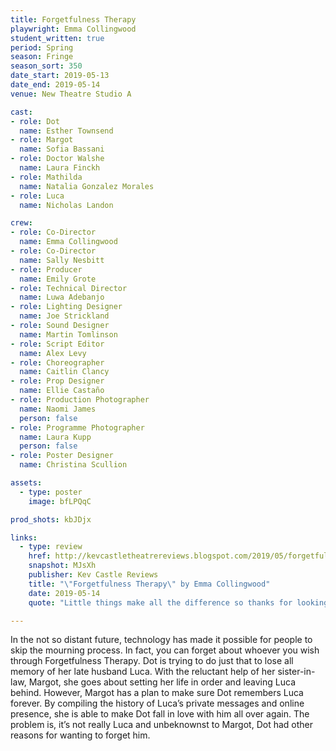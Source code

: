 ```yaml
---
title: Forgetfulness Therapy
playwright: Emma Collingwood
student_written: true
period: Spring
season: Fringe
season_sort: 350
date_start: 2019-05-13
date_end: 2019-05-14
venue: New Theatre Studio A

cast:
- role: Dot
  name: Esther Townsend
- role: Margot
  name: Sofia Bassani
- role: Doctor Walshe
  name: Laura Finckh
- role: Mathilda
  name: Natalia Gonzalez Morales
- role: Luca
  name: Nicholas Landon

crew:
- role: Co-Director
  name: Emma Collingwood
- role: Co-Director
  name: Sally Nesbitt
- role: Producer
  name: Emily Grote
- role: Technical Director
  name: Luwa Adebanjo
- role: Lighting Designer
  name: Joe Strickland
- role: Sound Designer
  name: Martin Tomlinson
- role: Script Editor
  name: Alex Levy
- role: Choreographer
  name: Caitlin Clancy
- role: Prop Designer
  name: Ellie Castaño
- role: Production Photographer
  name: Naomi James
  person: false
- role: Programme Photographer
  name: Laura Kupp
  person: false
- role: Poster Designer
  name: Christina Scullion

assets:
  - type: poster
    image: bfLPQqC

prod_shots: kbJDjx

links:
  - type: review
    href: http://kevcastletheatrereviews.blogspot.com/2019/05/forgetfulness-therapy-by-emma.html
    snapshot: MJsXh
    publisher: Kev Castle Reviews
    title: "\"Forgetfulness Therapy\" by Emma Collingwood"
    date: 2019-05-14
    quote: "Little things make all the difference so thanks for looking after the little things which added to the realism of this piece of theatre."

---
```


In the not so distant future, technology has made it possible for people to skip the mourning process. In fact, you can forget about whoever you wish through Forgetfulness Therapy. Dot is trying to do just that to lose all memory of her late husband Luca. With the reluctant help of her sister-in-law, Margot, she goes about setting her life in order and leaving Luca behind. However, Margot has a plan to make sure Dot remembers Luca forever. By compiling the history of Luca’s private messages and online presence, she is able to make Dot fall in love with him all over again. The problem is, it’s not really Luca and unbeknownst to Margot, Dot had other reasons for wanting to forget him.
